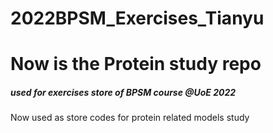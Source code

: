 # 2022BPSM_Exercises_Tianyu
# Now is the Protein study repo  
##### used for exercises store of BPSM course @UoE 2022
Now used as store codes for protein related models study
